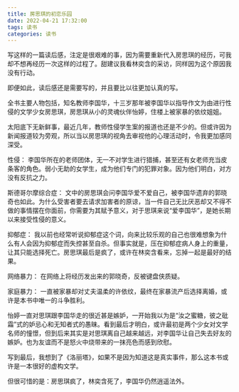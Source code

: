 ```yaml
---
title: 房思琪的初恋乐园
date: 2022-04-21 17:32:00
tags: 读书
categories: 读书
---
```


写这样的一篇读后感，注定是很艰难的事，因为需要重新代入房思琪的经历，可我却不想再经历一次这样的过程了。甜建议我看林奕含的采访，同样因为这个原因我没有行动。

<!-- more -->

即便如此，读后感还是需要写的，并且要比以往更加认真的写。

全书主要人物包括，知名教师李国华，十三岁那年被李国华以指导作文为由进行性侵的文学少女房思琪，房思琪从小的灵魂伙伴怡婷，住楼上被家暴的依纹姐姐。

太阳底下无新鲜事，最近几年，教师性侵学生案的报道也还是不少的。但或许因为新闻报道较为旁观，所以当以房思琪的视角去审视他的心理活动时，令我更加感同深受。

性侵：
李国华所在的老师团体，无一不对学生进行猎捕，甚至还有女老师充当皮条客的角色。弱小无助的女学生，成为他们专门的犯罪对象。因为他们明白，对方没有反抗之力。

斯德哥尔摩综合症：
文中的房思琪会问李国华爱不爱自己，被李国华遗弃的郭晓奇也如此。为什么受害者要去请求加害者的原谅，当一件自己无比厌恶却又不得不做的事情摆在你面前，你需要为其赋予意义，对于思琪来说“爱李国华”，是她长期以来接受性侵的意义。

抑郁症：
我以前也经常听说抑郁症这个词，向来比较乐观的自己也很难想象为什么有人会因为抑郁症而失控甚至自杀。但事实就是，压在抑郁症病人身上的重量，让其只能选择死亡。房思琪最后是疯了，或许在林奕含看来，忘掉一起是最好的结果。

网络暴力：
在网络上将经历发出来的郭晓奇，反被键盘侠质疑。

家庭暴力：
一直被家暴却对丈夫温柔的许依纹，最终在家暴流产后选择离婚，或许是本书中唯一的斗争胜利。

怡婷一直对思琪跟李国华走的很近甚是嫉妒，一开始我以为是“汝之蜜糖，彼之砒霜”式的妒忌心和无知者式的愚昧。看到最后才明白，或许最初是两个少女对文学名师的憧憬，但到后来其实是对思琪离自己越来越远，对李国华让自己失去好友的嫉妒。也为友谊而不是怒火中烧带来的一抹亮色而感到欣慰。

写到最后，我想到了《洛丽塔》，如果不是因为知道这是真实事件，那么这本书或许是一本很好的虚构文学。

但很可惜的是：房思琪疯了，林奕含死了，李国华仍然逍遥法外。